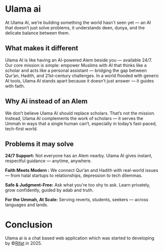  # Ulama ai
At Ulama AI, we’re building something the world hasn't seen yet — an AI that doesn’t just solve problems, it understands deen, dunya, and the delicate balance between them.
  
 ## What makes it different
Ulama AI is like having an AI-powered Alem beside you — available 24/7.
Our core mission is simple: empower Muslims with AI that thinks like a scholar and acts like a personal assistant — bridging the gap between Qur’an, Hadith, and 21st-century challenges.
In a world flooded with generic AI tools, Ulama AI stands apart because it doesn’t just answer — it guides with faith.

 ## Why Ai instead of an Alem
We don’t believe Ulama AI should replace scholars. That’s not the mission.
Instead, Ulama AI complements the work of scholars — it serves the Ummah in ways that a single human can’t, especially in today’s fast-paced, tech-first world.

 ## Problems it may solve
 **24/7 Support:**
Not everyone has an Alem nearby. Ulama AI gives instant, respectful guidance — anytime, anywhere.

**Faith Meets Modern :** 
 We connect Qur’an and Hadith with real-world issues — from halal startups to relationships, depression to tech dilemmas.

**Safe & Judgment-Free:**
Ask what you're too shy to ask. Learn privately, grow confidently, guided by adab and truth.

**For the Ummah, At Scale:**
Serving reverts, students, seekers — across languages and lands.

 # Conclusion
Ulama ai is a chat based web application which was started to developing by ©️[Rifat](https://github.com/RifatParadoxical) in 2025.